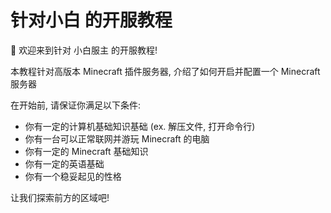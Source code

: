 # 针对小白 的开服教程

👏 欢迎来到针对 小白服主 的开服教程!

本教程针对高版本 Minecraft 插件服务器, 介绍了如何开启并配置一个 Minecraft 服务器

在开始前, 请保证你满足以下条件:
- 你有一定的计算机基础知识基础 (ex. 解压文件, 打开命令行)
- 你有一台可以正常联网并游玩 Minecraft 的电脑
- 你有一定的 Minecraft 基础知识
- 你有一定的英语基础
- 你有一个稳妥起见的性格

让我们探索前方的区域吧!
